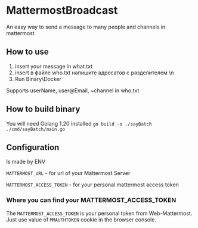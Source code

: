 # MattermostBroadcast
An easy way to send a message to many people and channels in mattermost

## How to use
1. insert your message in what.txt
2. insert в файле who.txt напишите адресатов с разделителем \n
3. Run Binary\Docker

Supports userName, user@Email, ~channel in who.txt

## How to build binary
You will need Golang 1.20 installed
```go build -o ./sayBatch ./cmd/sayBatch/main.go```

## Configuration
Is made by ENV

`MATTERMOST_URL` - for url of your Mattermost Server

`MATTERMOST_ACCESS_TOKEN` - for your personal mattermost access token

### Where you can find your MATTERMOST_ACCESS_TOKEN
The `MATTERMOST_ACCESS_TOKEN` is your personal token from Web-Mattermost.
Just use value of `MMAUTHTOKEN` cookie in the browser console.
